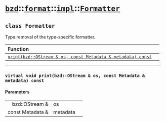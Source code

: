 # [`bzd`](../../../../index.md)::[`format`](../../../index.md)::[`impl`](../../index.md)::[`Formatter`](../index.md)

## `class Formatter`
Type removal of the type-specific formatter.

|Function||
|:---|:---|
|[`print(bzd::OStream & os, const Metadata & metadata) const`](./index.md)||
------
### `virtual void print(bzd::OStream & os, const Metadata & metadata) const`

#### Parameters
||||
|---:|:---|:---|
|bzd::OStream &|os||
|const Metadata &|metadata||
